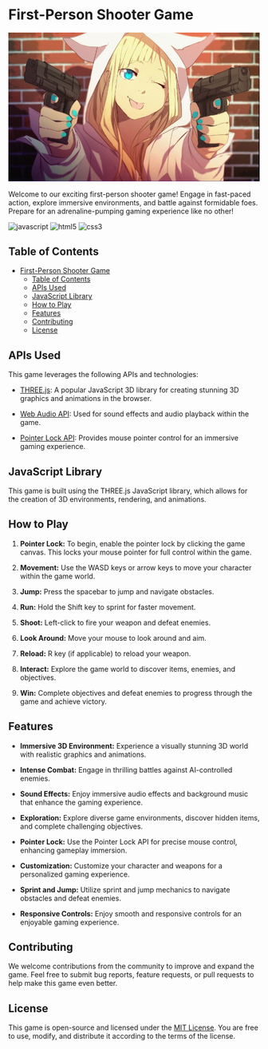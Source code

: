 # First-Person Shooter Game

![Game](assets/images/game-cover.jpg)

Welcome to our exciting first-person shooter game! Engage in fast-paced action, explore immersive environments, and battle against formidable foes. Prepare for an adrenaline-pumping gaming experience like no other!

![javascript](https://img.shields.io/badge/JavaScript-F7DF1E?style=for-the-badge&logo=javascript&logoColor=black)
![html5](https://img.shields.io/badge/HTML5-E34F26?style=for-the-badge&logo=html5&logoColor=white)
![css3](https://img.shields.io/badge/CSS3-1572B6?style=for-the-badge&logo=css3&logoColor=white)

## Table of Contents

- [First-Person Shooter Game](#first-person-shooter-game)
  - [Table of Contents](#table-of-contents)
  - [APIs Used](#apis-used)
  - [JavaScript Library](#javascript-library)
  - [How to Play](#how-to-play)
  - [Features](#features)
  - [Contributing](#contributing)
  - [License](#license)

## APIs Used

This game leverages the following APIs and technologies:

- [THREE.js](https://threejs.org/): A popular JavaScript 3D library for creating stunning 3D graphics and animations in the browser.

- [Web Audio API](https://developer.mozilla.org/en-US/docs/Web/API/Web_Audio_API): Used for sound effects and audio playback within the game.

- [Pointer Lock API](https://developer.mozilla.org/en-US/docs/Web/API/Pointer_Lock_API): Provides mouse pointer control for an immersive gaming experience.

## JavaScript Library

This game is built using the THREE.js JavaScript library, which allows for the creation of 3D environments, rendering, and animations.

## How to Play

1. **Pointer Lock:** To begin, enable the pointer lock by clicking the game canvas. This locks your mouse pointer for full control within the game.

2. **Movement:** Use the WASD keys or arrow keys to move your character within the game world.

3. **Jump:** Press the spacebar to jump and navigate obstacles.

4. **Run:** Hold the Shift key to sprint for faster movement.

5. **Shoot:** Left-click to fire your weapon and defeat enemies.

6. **Look Around:** Move your mouse to look around and aim.

7. **Reload:** R key (if applicable) to reload your weapon.

8. **Interact:** Explore the game world to discover items, enemies, and objectives.

9. **Win:** Complete objectives and defeat enemies to progress through the game and achieve victory.

## Features

- **Immersive 3D Environment:** Experience a visually stunning 3D world with realistic graphics and animations.

- **Intense Combat:** Engage in thrilling battles against AI-controlled enemies.

- **Sound Effects:** Enjoy immersive audio effects and background music that enhance the gaming experience.

- **Exploration:** Explore diverse game environments, discover hidden items, and complete challenging objectives.

- **Pointer Lock:** Use the Pointer Lock API for precise mouse control, enhancing gameplay immersion.

- **Customization:** Customize your character and weapons for a personalized gaming experience.

- **Sprint and Jump:** Utilize sprint and jump mechanics to navigate obstacles and defeat enemies.

- **Responsive Controls:** Enjoy smooth and responsive controls for an enjoyable gaming experience.

## Contributing

We welcome contributions from the community to improve and expand the game. Feel free to submit bug reports, feature requests, or pull requests to help make this game even better.

## License

This game is open-source and licensed under the [MIT License](LICENSE). You are free to use, modify, and distribute it according to the terms of the license.
